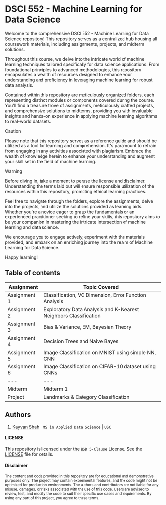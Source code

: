 # DSCI 552 - Machine Learning for Data Science
Welcome to the comprehensive DSCI 552 - Machine Learning for Data Science repository! This repository serves as a centralized hub housing all coursework materials, including assignments, projects, and midterm solutions.

Throughout this course, we delve into the intricate world of machine learning techniques tailored specifically for data science applications. From foundational principles to advanced methodologies, this repository encapsulates a wealth of resources designed to enhance your understanding and proficiency in leveraging machine learning for robust data analysis.

Contained within this repository are meticulously organized folders, each representing distinct modules or components covered during the course. You'll find a treasure trove of assignments, meticulously crafted projects, and comprehensive solutions to midterms, providing you with invaluable insights and hands-on experience in applying machine learning algorithms to real-world datasets.

> [!CAUTION]
> Please note that this repository serves as a reference guide and should be utilized as a tool for learning and comprehension. It's paramount to refrain from engaging in any activities associated with plagiarism. Embrace the wealth of knowledge herein to enhance your understanding and augment your skill set in the field of machine learning.

> [!WARNING]
> Before diving in, take a moment to peruse the license and disclaimer. Understanding the terms laid out will ensure responsible utilization of the resources within this repository, promoting ethical learning practices.

Feel free to navigate through the folders, explore the assignments, delve into the projects, and utilize the solutions provided as learning aids. Whether you're a novice eager to grasp the fundamentals or an experienced practitioner seeking to refine your skills, this repository aims to be your companion in mastering the intricate intersection of machine learning and data science.

We encourage you to engage actively, experiment with the materials provided, and embark on an enriching journey into the realm of Machine Learning for Data Science.

Happy learning!

## Table of contents
| Assignment | Topic Covered                 |
|------------|-------------------------------|
| Assignment 1 | Classification, VC Dimension, Error Function Analysis |
| Assignment 2 | Exploratory Data Analysis and K-Nearest Neighbors Classification |
| Assignment 3 | Bias & Variance, EM, Bayesian Theory |
| Assignment 4 | Decision Trees and Naive Bayes |
| Assignment 5 | Image Classification on MNIST using simple NN, CNN |
| Assignment 6 | Image Classification on CIFAR-10 dataset using CNNs |
| --- | --- |
| Midterm | Midterm 1 |
| Project | Landmarks & Category Classification |

## Authors
1. [Kayvan Shah](https://github.com/KayvanShah1) | `MS in Applied Data Science` | `USC`

#### LICENSE
This repository is licensed under the `BSD 5-Clause` License. See the [LICENSE](LICENSE) file for details.

#### Disclaimer

<sub>
The content and code provided in this repository are for educational and demonstrative purposes only. The project may contain experimental features, and the code might not be optimized for production environments. The authors and contributors are not liable for any misuse, damages, or risks associated with the use of this code. Users are advised to review, test, and modify the code to suit their specific use cases and requirements. By using any part of this project, you agree to these terms.
</sub>
